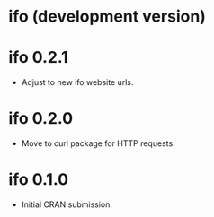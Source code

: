 # ifo (development version)

# ifo 0.2.1

* Adjust to new ifo website urls.

# ifo 0.2.0

* Move to curl package for HTTP requests.

# ifo 0.1.0

* Initial CRAN submission.
